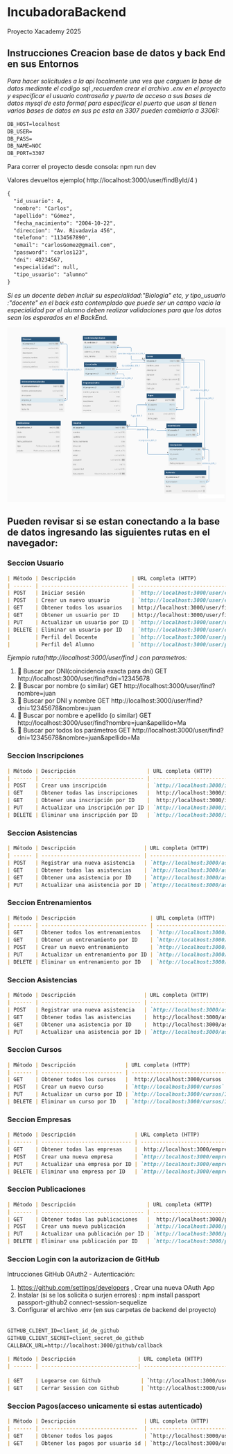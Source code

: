 # IncubadoraBackend

Proyecto Xacademy 2025

## Instrucciones Creacion base de datos y back End en sus Entornos

*Para hacer  solicitudes a la api localmente una ves que carguen la base de datos mediante el codigo sql  ,recuerden crear el archivo .env en el proyecto y especificar el usuario contraseña y puerto de acceso a sus bases de datos mysql de esta forma( para especificar el puerto que usan si tienen varios bases de datos  en sus pc  esta en 3307  pueden cambiarlo a 3306):*
  
```markdown
DB_HOST=localhost
DB_USER=
DB_PASS=
DB_NAME=NOC
DB_PORT=3307
```

Para correr el proyecto desde consola: npm run dev

Valores devueltos ejemplo( http://localhost:3000/user/findById/4 )

```markdown
{
  "id_usuario": 4,
  "nombre": "Carlos",
  "apellido": "Gómez",
  "fecha_nacimiento": "2004-10-22",
  "direccion": "Av. Rivadavia 456",
  "telefono": "1134567890",
  "email": "carlosGomez@gmail.com",
  "password": "carlos123",
  "dni": 40234567,
  "especialidad": null,
  "tipo_usuario": "alumno"
}
```

*Si es un docente deben incluir su especialidad:"Biologia" etc, y tipo_usuario :"docente" en el back esta contemplado que puede ser un campo vacio la especialidad por el alumno deben realizar validaciones para que los datos sean los esperados en el BackEnd.*

![Base de datos Estructura](assets/Xacademy-Noc-Usuarios.png)

## Pueden revisar si se estan conectando a la base de datos ingresando las siguientes rutas en el navegador:

### Seccion Usuario

```Markdown
| Método | Descripción                  | URL completa (HTTP)                          ejemplo              |
| ------ | ---------------------------- | ----------------------------------------------------------------- |
| POST   | Iniciar sesión               | `http://localhost:3000/user/easy/login`                                |
| POST   | Crear un nuevo usuario       | `http://localhost:3000/user/easy/create`                               |
| GET    | Obtener todos los usuarios   | http://localhost:3000/user/find   (por dni,(nombre o similar),(apellido o similar); por omicion todos )    |
| GET    | Obtener un usuario por ID    | http://localhost:3000/user/findById/12                                 |
| PUT    | Actualizar un usuario por ID | `http://localhost:3000/user/update/12`                                 |
| DELETE | Eliminar un usuario por ID   | `http://localhost:3000/user/delete/123`                                |
|        | Perfil del Docente           | `http://localhost:3000/user/perfildocente`                             |
|        | Perfil del Alumno            | `http://localhost:3000/user/perfilalumno`                              |

```

*Ejemplo ruta(http://localhost:3000/user/find ) con parametros:*

 1. 🔎 Buscar por DNI(coincidencia exacta para dni)
    GET  http://localhost:3000/user/find?dni=12345678
 2. 🔎 Buscar por nombre (o similar)
    GET  http://localhost:3000/user/find?nombre=juan
 3. 🔎 Buscar por DNI y nombre
    GET  http://localhost:3000/user/find?dni=12345678&nombre=juan
 4. 🔎 Buscar por nombre e apellido (o similar)
    GET  http://localhost:3000/user/find?nombre=juan&apellido=Ma
 5. 🔎 Buscar por todos los parámetros
    GET  http://localhost:3000/user/find?dni=12345678&nombre=juan&apellido=Ma

### Seccion Inscripciones

```Markdown
| Método | Descripción                       | URL completa (HTTP)                        ejemplo    |
| ------ | --------------------------------- | ----------------------------------------------------- |
| POST   | Crear una inscripción             | `http://localhost:3000/inscripciones`                 |
| GET    | Obtener todas las inscripciones   |  http://localhost:3000/inscripciones                  |
| GET    | Obtener una inscripción por ID    |  http://localhost:3000/inscripciones/12               |
| PUT    | Actualizar una inscripción por ID | `http://localhost:3000/inscripciones/12 `             |
| DELETE | Eliminar una inscripción por ID   | `http://localhost:3000/inscripciones/12 `             |
```
### Seccion Asistencias
```Markdown
| Método | Descripción                      | URL completa (HTTP)                                |
| ------ | -------------------------------- | -------------------------------------------------- |
| POST   | Registrar una nueva asistencia   | `http://localhost:3000/asistencias`                |
| GET    | Obtener todas las asistencias    | `http://localhost:3000/asistencias`                |
| GET    | Obtener una asistencia por ID    | `http://localhost:3000/asistencias/12` *(ejemplo)* |
| PUT    | Actualizar una asistencia por ID | `http://localhost:3000/asistencias/12` *(ejemplo)* |
```
### Seccion Entrenamientos
```Markdown
| Método | Descripción                        | URL completa (HTTP)                                   |
| ------ | ---------------------------------- | ----------------------------------------------------- |
| GET    | Obtener todos los entrenamientos   | `http://localhost:3000/entrenamientos`                |
| GET    | Obtener un entrenamiento por ID    | `http://localhost:3000/entrenamientos/12` *(ejemplo)* |
| POST   | Crear un nuevo entrenamiento       | `http://localhost:3000/entrenamientos`                |
| PUT    | Actualizar un entrenamiento por ID | `http://localhost:3000/entrenamientos/12` *(ejemplo)* |
| DELETE | Eliminar un entrenamiento por ID   | `http://localhost:3000/entrenamientos/12` *(ejemplo)* |
```
### Seccion Asistencias
```Markdown
| Método | Descripción                      | URL completa (HTTP)                       ejemplo  |
| ------ | -------------------------------- | -------------------------------------------------- |
| POST   | Registrar una nueva asistencia   | `http://localhost:3000/asistencias`                |
| GET    | Obtener todas las asistencias    |  http://localhost:3000/asistencias                 |
| GET    | Obtener una asistencia por ID    |  http://localhost:3000/asistencias/12              |
| PUT    | Actualizar una asistencia por ID | `http://localhost:3000/asistencias/12`             |
```

### Seccion Cursos

```Markdown
| Método | Descripción                | URL completa (HTTP)                  ejemplo   |
| ------ | -------------------------- | ---------------------------------------------- |
| GET    | Obtener todos los cursos   |  http://localhost:3000/cursos                  |
| POST   | Crear un nuevo curso       | `http://localhost:3000/cursos`                 |
| PUT    | Actualizar un curso por ID | `http://localhost:3000/cursos/123`             |
| DELETE | Eliminar un curso por ID   | `http://localhost:3000/cursos/123`             |
```

### Seccion Empresas

```Markdown
| Método | Descripción                   | URL completa (HTTP)                        ejemplo          |
| ------ | ----------------------------- | ----------------------------------------------------------- |
| GET    | Obtener todas las empresas    |  http://localhost:3000/empresas                             |
| POST   | Crear una nueva empresa       | `http://localhost:3000/empresas`                            |
| PUT    | Actualizar una empresa por ID | `http://localhost:3000/empresas/12`                         |
| DELETE | Eliminar una empresa por ID   | `http://localhost:3000/empresas/12`                         |
```

### Seccion Publicaciones

```Markdown
| Método | Descripción                       | URL completa (HTTP)                      ejemplo                 |
| ------ | --------------------------------- | ---------------------------------------------------------------- |
| GET    | Obtener todas las publicaciones   |  http://localhost:3000/publicaciones                             |
| POST   | Crear una nueva publicación       | `http://localhost:3000/publicaciones`                            |
| PUT    | Actualizar una publicación por ID | `http://localhost:3000/publicaciones/12`                         |
| DELETE | Eliminar una publicación por ID   | `http://localhost:3000/publicaciones/12`                         |
```

### Seccion Login con la autorizacion de GitHub
 Intrucciones GitHub OAuth2 - Autenticación: 
   1. https://github.com/settings/developers  ,    Crear una nueva OAuth App
   2. Instalar (si se los solicita o surjen errores) : npm install passport passport-github2 connect-session-sequelize
   3. Configurar el archivo .env (en sus carpetas de backend del proyecto)

```Markdown

GITHUB_CLIENT_ID=client_id_de_github  
GITHUB_CLIENT_SECRET=client_secret_de_github
CALLBACK_URL=http://localhost:3000/github/callback

```
```Markdown
| Método | Descripción                    | URL completa (HTTP)                                             |
| ------ | -------------------------------| ------------------------------------------------------------------------------- |

| GET    | Logearse con Github             | `http://localhost:3000/user/login
| GET    | Cerrar Session con Github       | `http://localhost:3000/user/logout
```
### Seccion Pagos(acceso unicamente si estas autenticado)
```Markdown
| Método | Descripción                      | URL completa (HTTP)                                             |
| ------ | -------------------------------  | -------------------------------------------------------------------------------
| GET    | Obtener todos los pagos          | `http://localhost:3000/user/pagos
| GET    | Obtener los pagos por usuario id | `http://localhost:3000/user/pagos/2
```
